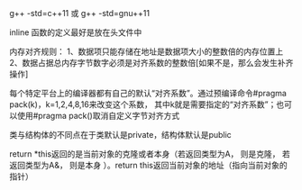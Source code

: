 g++ -std=c++11 或 g++ -std=gnu++11

inline 函数的定义最好是放在头文件中

内存对齐规则：
    1、数据项只能存储在地址是数据项大小的整数倍的内存位置上
    2、数据占据总内存字节数字必须是对齐系数的整数倍[如果不是，那么会发生补齐操作]

每个特定平台上的编译器都有自己的默认“对齐系数”。通过预编译命令#pragma pack(k)，k=1,2,4,8,16来改变这个系数，
其中k就是需要指定的“对齐系数”；也可以使用#pragma pack()取消自定义字节对齐方式

类与结构体的不同点在于类默认是private，结构体默认是public

return *this返回的是当前对象的克隆或者本身（若返回类型为A， 则是克隆， 若返回类型为A&， 则是本身 ）。return this返回当前对象的地址（指向当前对象的指针）


